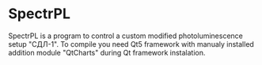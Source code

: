 # SpectrPL

SpectrPL is a program to control a custom modified photoluminescence setup "СДЛ-1". To compile you need Qt5 framework with manualy installed addition module "QtCharts" during Qt framework instalation.
